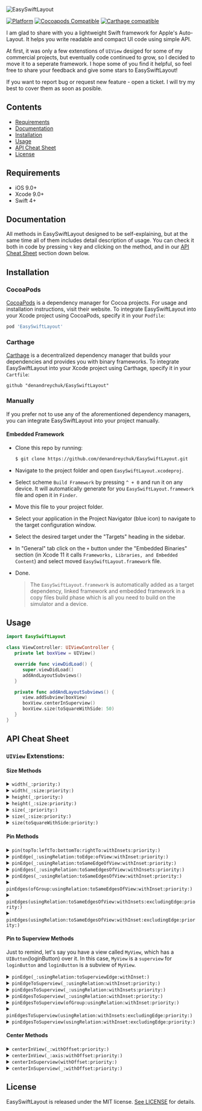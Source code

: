 


![EasySwiftLayout](https://github.com/denandreychuk/EasySwiftLayout/blob/master/Resources/Logo.png?raw=true)

[![Platform](https://img.shields.io/cocoapods/p/EasySwiftLayout.svg?color=yellow)](https://github.com/denandreychuk/EasySwiftLayout)
[![Cocoapods Compatible](https://img.shields.io/cocoapods/v/EasySwiftLayout.svg?color=yellow)](https://cocoapods.org/pods/EasySwiftLayout)
[![Carthage compatible](https://img.shields.io/badge/Carthage-compatible-4BC51D.svg?color=yellow)](https://github.com/Carthage/Carthage)

I am glad to share with you a lightweight Swift framework for Apple's Auto-Layout. It helps you write readable and compact UI code using simple API. 

At first, it was only a few extenstions of `UIView` desiged for some of my commercial projects, but eventually code continued to grow, so I decided to move it to a seperate framework. I hope some of you find it helpful, so feel free to share your feedback and give some stars to EasySwiftLayout!

If you want to report bug or request new feature - open a ticket. I will try my best to cover them as soon as posible.

## Contents

- [Requirements](#requirements)
- [Documentation](#documentation)
- [Installation](#installation)
- [Usage](#usage)
- [API Cheat Sheet](#api-cheat-sheet)
- [License](#license)

## Requirements

- iOS 9.0+
- Xcode 9.0+
- Swift 4+

## Documentation

All methods in EasySwiftLayout designed to be self-explaining, but at the same time all of them includes detail description of usage. You can check it both in code by pressing `⌥` key and clicking on the method, and in our [API Cheat Sheet](#api-cheat-sheet) section down below.

## Installation

### CocoaPods

[CocoaPods](https://cocoapods.org) is a dependency manager for Cocoa projects. For usage and installation instructions, visit their website. To integrate EasySwiftLayout into your Xcode project using CocoaPods, specify it in your `Podfile`:

```ruby
pod 'EasySwiftLayout'
```

### Carthage

[Carthage](https://github.com/Carthage/Carthage) is a decentralized dependency manager that builds your dependencies and provides you with binary frameworks. To integrate EasySwiftLayout into your Xcode project using Carthage, specify it in your `Cartfile`:

```ogdl
github "denandreychuk/EasySwiftLayout"
```

### Manually

If you prefer not to use any of the aforementioned dependency managers, you can integrate EasySwiftLayout into your project manually.

#### Embedded Framework

- Clone this repo by running:
  ```bash
  $ git clone https://github.com/denandreychuk/EasySwiftLayout.git
  ```
- Navigate to the project folder and open `EasySwiftLayout.xcodeproj`.
- Select scheme `Build Framework` by pressing `^ + 0` and run it on any device. It will automatically generate for you `EasySwiftLayout.framework` file and open it in `Finder`.
- Move this file to your project folder.
- Select your application in the Project Navigator (blue icon) to navigate to the target configuration window.
- Select the desired target under the "Targets" heading in the sidebar.
- In "General" tab click on the `+` button under the "Embedded Binaries" section (in Xcode 11 it calls `Frameworks, Libraries, and Embedded Content`) and select moved `EasySwiftLayout.framework` file.
- Done.

  > The `EasySwiftLayout.framework` is automatically added as a target dependency, linked framework and embedded framework in a copy files build phase which is all you need to build on the simulator and a device.

## Usage

```swift
import EasySwiftLayout

class ViewController: UIViewController {
   private let boxView = UIView()

   override func viewDidLoad() {
      super.viewDidLoad()
      addAndLayoutSubviews()
   }

   private func addAndLayoutSubviews() {
      view.addSubview(boxView)
      boxView.centerInSuperview()
      boxView.size(toSquareWithSide: 50)
   }
}
```

## API Cheat Sheet

### `UIView` Extenstions:

#### Size Methods

<details>
<summary><code>width(_:priority:)</code></summary>
  
##### Summary

Sets the width of the view to the given size with the priority of the constraint.

##### Declaration

```swift
func width(_ size: CGFloat, priority: UILayoutPriority = .required) -> Self
```

##### Discussion

- Constraints the width anchor using `NSLayoutConstraint`.

- To make Auto-Layout works properly, it automatically sets view's
property `translatesAutoresizingMaskIntoConstraints` to `false`

##### Precondition

Pass size greater than zero, otherwise this method will have no effect.

##### Parameters

Parameter  | Type | Description
---------- | ---- |------------
size | `CGFloat` | The size to set this view's width to.
priority | `UILayoutPriority` | The priority of the constraint.

##### Returns

`self`  with attribute  `@discardableResult`.

##### Declared In
[UIView + Size.swift](https://github.com/denandreychuk/EasySwiftLayout/blob/master/Source/UIView%20%2B%20Size.swift)

</details>

<details>
<summary><code>width(_:size:priority:)</code></summary>
  
##### Summary

Sets the width of the view using the specified type of relation to the given size with the priority of the constraint.

##### Declaration

```swift
func width(_ relation: NSLayoutRelation, to size: CGFloat, priority: UILayoutPriority = .required) -> Self
```

##### Discussion

- Constraints the width anchor using `NSLayoutConstraint`.

- To make Auto-Layout works properly, it automatically sets view's
property `translatesAutoresizingMaskIntoConstraints` to `false`

##### Precondition

Pass size greater than zero, otherwise this method will have no effect.

##### Parameters

Parameter  | Type | Description
---------- | ---- |------------
relation | `NSLayoutRelation` | The type of relationship for constraint.
size | `CGFloat` | The size to set this view's width to.
priority | `UILayoutPriority` | The priority of the constraint.

##### Returns

`self`  with attribute  `@discardableResult`.

##### Declared In
[UIView + Size.swift](https://github.com/denandreychuk/EasySwiftLayout/blob/master/Source/UIView%20%2B%20Size.swift)

</details>

<details>
<summary><code>height(_:priority:)</code></summary>
  
##### Summary

Sets the height of the view to the given size with the priority of the constraint.

##### Declaration

```swift
func height(_ size: CGFloat, priority: UILayoutPriority = .required) -> Self
```

##### Discussion

- Constraints the width anchor using `NSLayoutConstraint`.

- To make Auto-Layout works properly, it automatically sets view's
property `translatesAutoresizingMaskIntoConstraints` to `false`

##### Precondition

Pass size greater than zero, otherwise this method will have no effect.

##### Parameters

Parameter  | Type | Description
---------- | ---- |------------
size | `CGFloat` | The size to set this view's height to.
priority | `UILayoutPriority` | The priority of the constraint.

##### Returns

`self`  with attribute  `@discardableResult`.

##### Declared In
[UIView + Size.swift](https://github.com/denandreychuk/EasySwiftLayout/blob/master/Source/UIView%20%2B%20Size.swift)

</details>

<details>
<summary><code>height(_:size:priority:)</code></summary>
  
##### Summary

Sets the height of the view using the specified type of relation to the given size with the priority of the constraint.

##### Declaration

```swift
func height(_ relation: NSLayoutRelation, to size: CGFloat, priority: UILayoutPriority = .required) -> Self
```

##### Discussion

- Constraints the height anchor using `NSLayoutConstraint`.

- To make Auto-Layout works properly, it automatically sets view's
property `translatesAutoresizingMaskIntoConstraints` to `false`

##### Precondition

Pass size greater than zero, otherwise this method will have no effect.

##### Parameters

Parameter  | Type | Description
---------- | ---- |------------
relation | `NSLayoutRelation` | The type of relationship for constraint.
size | `CGFloat` | The size to set this view's height to.
priority | `UILayoutPriority` | The priority of the constraint.

##### Returns

`self`  with attribute  `@discardableResult`.

##### Declared In
[UIView + Size.swift](https://github.com/denandreychuk/EasySwiftLayout/blob/master/Source/UIView%20%2B%20Size.swift)

</details>

<details>
<summary><code>size(_:priority:)</code></summary>
  
##### Summary

Sets the dimensions of the view to the given size with the priority of the constraint.

##### Declaration

```swift
func size(_ size: CGSize, priority: UILayoutPriority = .required) -> Self
```

##### Discussion

- Constraints the height and width anchors using `NSLayoutConstraint`

- To make Auto-Layout works properly, it automatically sets view's property `translatesAutoresizingMaskIntoConstraints` to `false`

##### Precondition

Pass size greater than zero, otherwise this method will have no effect.

##### Parameters

Parameter  | Type | Description
---------- | ---- |------------
size | `CGSize` | The size to set this view's dimensions to.
priority | `UILayoutPriority` | The priority of the constraint.

##### Returns

`self`  with attribute  `@discardableResult`.

##### Declared In
[UIView + Size.swift](https://github.com/denandreychuk/EasySwiftLayout/blob/master/Source/UIView%20%2B%20Size.swift)

</details>

</details>

<details>
<summary><code>size(_:size:priority:)</code></summary>
  
##### Summary

Sets the dimensions of the view using the specified type of relation to the given size with the priority of the constraint.

##### Declaration

```swift
func size(_ relation: NSLayoutRelation, to size: CGSize, priority: UILayoutPriority = .required) -> Self
```

##### Discussion

- Constraints the height and width anchor using `NSLayoutConstraint`.

- To make Auto-Layout works properly, it automatically sets view's
property `translatesAutoresizingMaskIntoConstraints` to `false`

##### Precondition

Pass size greater than zero, otherwise this method will have no effect.

##### Parameters

Parameter  | Type | Description
---------- | ---- |------------
relation | `NSLayoutRelation` | The type of relationship for constraint.
size | `CGFloat` | The size to set this view's dimensions to.
priority | `UILayoutPriority` | The priority of the constraint.

##### Returns

`self`  with attribute  `@discardableResult`.

##### Declared In
[UIView + Size.swift](https://github.com/denandreychuk/EasySwiftLayout/blob/master/Source/UIView%20%2B%20Size.swift)

</details>

<details>
<summary><code>size(toSquareWithSide:priority:)</code></summary>
  
##### Summary

Sets the dimensions of the view to a square with the side using the specified type of relation to the given size with the priority of the constraint.

##### Declaration

```swift
func size(relation: NSLayoutRelation = .equal, toSquareWithSide side: CGFloat, priority: UILayoutPriority = .required) -> Self
```

##### Discussion

- Constraints width and height anchors using `NSLayoutConstraint` to match square size.

- To make Auto-Layout works properly, it automatically sets view's property `translatesAutoresizingMaskIntoConstraints` to `false`

##### Precondition

Pass side greater than zero, otherwise this method will have no effect.

##### Parameters

Parameter  | Type | Description
---------- | ---- |------------
relation | `NSLayoutRelation` | The type of relationship for constraint.
side | `CGFloat` | Square side to set this view's dimensions to.
priority | `UILayoutPriority` | The priority of the constraint.

##### Returns

`self`  with attribute  `@discardableResult`.

##### Declared In
[UIView + Size.swift](https://github.com/denandreychuk/EasySwiftLayout/blob/master/Source/UIView%20%2B%20Size.swift)

</details>

#### Pin Methods

<details>
<summary><code>pin(topTo:leftTo:bottomTo:rightTo:withInsets:priority:)</code></summary>
  
##### Summary

Pins the edges to the given NSLayoutAxisAnchors with the insets and priority of the constraints.

##### Declaration

```swift
func pin(topTo top: NSLayoutYAxisAnchor? = nil, leftTo left: NSLayoutXAxisAnchor? = nil, bottomTo bottom: NSLayoutYAxisAnchor? = nil, rightTo right: NSLayoutXAxisAnchor? = nil, withInsets insets: UIEdgeInsets = .zero, priority: UILayoutPriority = .required)
```

##### Discussion

- Compact version of default Swift layout. Allows you to pin edges to specific `NSLayoutAxisAnchor`.

- To make Auto-Layout works properly, it automatically sets view’s property  `translatesAutoresizingMaskIntoConstraints`  to  `false`

##### Precondition

You should pass at least one anchor, otherwise this method will have no effect.

##### Parameters

Parameter  | Type | Description
---------- | ---- |------------
top  | `NSLayoutYAxisAnchor` | The anchor to pin top to.
left  | `NSLayoutXAxisAnchor` | The anchor to pin left to.
bottom | `NSLayoutYAxisAnchor` | The anchor to pin bottom to.
right | `NSLayoutXAxisAnchor` | The anchor to pin right to.
insets | `UIEdgeInsets` | The insets between the edges.
priority | `UILayoutPriority` | The priority of the constraints.

##### Declared In

[UIView + Pin.swift](https://github.com/denandreychuk/EasySwiftLayout/blob/master/Source/UIView%20%2B%20Pin.swift)

</details>

<details>
<summary><code>pinEdge(_:usingRelation:toEdge:ofView:withInset:priority:)</code></summary>
  
##### Summary

Pins the edge of the view using the specified type of relation to the given edge of another view with the inset and priority of the constraint.

##### Declaration

```swift
func pinEdge(_ edge: ESLEdge, usingRelation relation: NSLayoutRelation = .equal, toEdge pinningEdge: ESLEdge, ofView anotherView: UIView, withInset inset: CGFloat = .zero, priority: UILayoutPriority = .required)
```

##### Discussion

- Consider, accordingly to [Apple's documentation](https://apple.co/2PFH9f2), you cannot pin edges with different axis, otherwise it will throw fatal error.

- To make Auto-Layout works properly, it automatically sets view’s property `translatesAutoresizingMaskIntoConstraints` to `false`

##### Precondition

- Another view must be in the same view hierarchy as this view.

- Pin edges with same axis or method will throw fatal error.

##### Parameters

Parameter  | Type | Description
---------- | ---- |------------
edge  | `ESLEdge` | The edge of this view to pin.
relation | `NSLayoutRelation` | The type of relationship for the constraint.
pinningEdge  | `ESLEdge` | The edge of another view to pin to.
anotherView | `NSLayoutYAxisAnchor` | Another view to pin to.
inset | `CGFloat` | The inset between the edge of this view and the edge of another view.
priority | `UILayoutPriority` | The priority of the constraint.

##### Declared In
[UIView + Pin.swift](https://github.com/denandreychuk/EasySwiftLayout/blob/master/Source/UIView%20%2B%20Pin.swift)

</details>

<details>
<summary><code>pinEdge(_:usingRelation:toSameEdgeOfView:withInset:priority:)</code></summary>
  
##### Summary

Pins the given edge of the view using the specified type of relation to the corresponding margin of another view with the inset and priority of the constraint.

##### Declaration

```swift
func pinEdge(_ edge: ESLEdge, usingRelation relation: NSLayoutRelation = .equal, toSameEdgeOfView anotherView: UIView, withInset inset: CGFloat = .zero, priority: UILayoutPriority = .required)
```

##### Discussion

To make Auto-Layout works properly, it automatically sets view’s property `translatesAutoresizingMaskIntoConstraints` to `false`

##### Precondition

Another view must be in the same view hierarchy as this view.

##### Parameters

Parameter  | Type | Description
---------- | ---- |------------
edge  | `ESLEdge` | The edge of this view to pin.
relation | `NSLayoutRelation` | The type of relationship for the constraint.
anotherView | `NSLayoutYAxisAnchor` | Another view to pin to.
inset | `CGFloat` | The inset beetween the edge of this view and the corresponding edge of another view.
priority | `UILayoutPriority` | The priority of the constraint.

##### Declared In
[UIView + Pin.swift](https://github.com/denandreychuk/EasySwiftLayout/blob/master/Source/UIView%20%2B%20Pin.swift)

</details>

<details>
<summary><code>pinEdges(_:usingRelation:toSameEdgesOfView:withInsets:priority:)</code></summary>
  
##### Summary

Pins the given edges of the view using the specified type of relation to the corresponding margins of another view with the insets and priority of the constraints.

##### Declaration

```swift
func pinEdges(_ edges: [ESLEdge] = ESLEdge.all, usingRelation relation: NSLayoutRelation = .equal, toSameEdgesOfView anotherView: UIView, withInsets insets: UIEdgeInsets = .zero, priority: UILayoutPriority = .required)
```

##### Discussion

- This method is intended to pin multiple edges, it is not recommended to use it for a single one. For these purposes, `pinEdge(_:usingRelation:toSameEdgeOfView:withInset:priority:)` would be a better approach.

- If you don’t need to customize the insets based on the edge, use `pinEdges(_:toSameEdgesOfView:withInset:relation:priority:)`.

- To make Auto-Layout works properly, it automatically sets view's property `translatesAutoresizingMaskIntoConstraints` to `false`

##### Precondition

Another view must be in the same view hierarchy as this view.

##### Parameters

Parameter  | Type | Description
---------- | ---- |------------
edges  | `[ESLEdge]` | The edges of this view to pin.
relation | `NSLayoutRelation` | The type of relationship for the constraints.
anotherView | `NSLayoutYAxisAnchor` | Another view to pin to.
insets | `UIEdgeInsets` | The insets beetween the edges of this view and corresponding edges of another view.
priority | `UILayoutPriority` | The priority of the constraint.

##### Declared In
[UIView + Pin.swift](https://github.com/denandreychuk/EasySwiftLayout/blob/master/Source/UIView%20%2B%20Pin.swift)

</details>

<details>
<summary><code>pinEdges(_:usingRelation:toSameEdgesOfView:withInset:priority:)</code></summary>
  
##### Summary

Pins the given edges of the view using the specified type of relation to the corresponding margins of another view with the equal insets and priority of the constraints.

##### Declaration

```swift
func pinEdges(_ edges: [ESLEdge] = ESLEdge.all, usingRelation relation: NSLayoutRelation = .equal, toSameEdgesOfView anotherView: UIView, withInset inset: CGFloat, priority: UILayoutPriority = .required)
```

##### Discussion

- This method is intended to pin multiple edges, it is not recommended to use it for a single one. For these purposes, `pinEdge(_:usingRelation:toSameEdgeOfView:withInset:priority:)` would be a better approach.

- If you don’t need to customize the insets based on the edge, use `pinEdges(_:toSameEdgesOfView:withInset:relation:priority:)`.

- To make Auto-Layout works properly, it automatically sets view's property `translatesAutoresizingMaskIntoConstraints` to `false`

##### Precondition

Another view must be in the same view hierarchy as this view.

##### Parameters

Parameter  | Type | Description
---------- | ---- |------------
edges  | `[ESLEdge]` | The edges of this view to pin.
relation | `NSLayoutRelation` | The type of relationship for the constraints.
anotherView | `NSLayoutYAxisAnchor` | Another view to pin to.
insets | `CGFloat` | The inset beetween the edges of this view and corresponding edges of another view.
priority | `UILayoutPriority` | The priority of the constraint.

##### Declared In
[UIView + Pin.swift](https://github.com/denandreychuk/EasySwiftLayout/blob/master/Source/UIView%20%2B%20Pin.swift)

</details>

<details>
<summary><code>pinEdges(ofGroup:usingRelation:toSameEdgesOfView:withInset:priority:)</code></summary>
  
##### Summary

Pins edges of the view of the given group using the specified type of relation to the corresponding margins of another view with the equal insets and priority of the constraints.

##### Declaration

```swift
func pinEdges(ofGroup edgeGroup: ESLEdgeGroup, usingRelation relation: NSLayoutRelation = .equal, toSameEdgesOfView anotherView: UIView, withInset inset: CGFloat, priority: UILayoutPriority = .required)
```

##### Discussion

To make Auto-Layout works properly, it automatically sets view's property `translatesAutoresizingMaskIntoConstraints` to `false`

##### Precondition

Another view must be in the same view hierarchy as this view.

##### Parameters

Parameter  | Type | Description
---------- | ---- |------------
edgeGroup  | `ESLEdgeGroup` | The group of edges of this view to pin to.
relation | `NSLayoutRelation` | The type of relationship for the constraints.
anotherView | `NSLayoutYAxisAnchor` | Another view to pin to.
insets | `CGFloat` | The inset beetween the edges of this view and corresponding edges of another view.
priority | `UILayoutPriority` | The priority of the constraint.

##### Declared In
[UIView + Pin.swift](https://github.com/denandreychuk/EasySwiftLayout/blob/master/Source/UIView%20%2B%20Pin.swift)

</details>

<details>
<summary><code>pinEdges(usingRelation:toSameEdgesOfView:withInsets:excludingEdge:priority:)</code></summary>
  
##### Summary

Pins the edges of the view using the specified type of relation to the corresponding margins of another view with the insets and priority of the constraints, excluding one edge

##### Declaration

```swift
func pinEdges(usingRelation relation: NSLayoutRelation = .equal, toSameEdgesOfView anotherView: UIView, withInsets insets: UIEdgeInsets = .zero, excludingEdge excludedEdge: ESLEdge, priority: UILayoutPriority = .required)
```

##### Discussion

- If you don’t need to customize the inset based on the edge, use `pinEdges(usingRelation:toSameEdgesOfView:withInset:excludingEdge:priority:)`.
- 
- To make Auto-Layout works properly, it automatically sets view's property `translatesAutoresizingMaskIntoConstraints` to `false`

##### Precondition

Another view must be in the same view hierarchy as this view.

##### Parameters

Parameter  | Type | Description
---------- | ---- |------------
relation | `NSLayoutRelation` | The type of relationship for the constraints.
anotherView | `NSLayoutYAxisAnchor` | Another view to pin to.
insets | `UIEdgeInsets` | The insets beetween the edges of this view and corresponding edges of another view.
excludedEdge | `ESLEdge` | The edge to be ingored and not pinned.
priority | `UILayoutPriority` | The priority of the constraint.

##### Declared In
[UIView + Pin.swift](https://github.com/denandreychuk/EasySwiftLayout/blob/master/Source/UIView%20%2B%20Pin.swift)

</details>

<details>
<summary><code>pinEdges(usingRelation:toSameEdgesOfView:withInset:excludingEdge:priority:)</code></summary>
  
##### Summary

Pins the edges of the view using the specified type of relation to the corresponding margins of another view with the equal inset and priority of the constraints, excluding one edge.

##### Declaration

```swift
func pinEdges(usingRelation relation: NSLayoutRelation = .equal, toSameEdgesOfView anotherView: UIView, withInset inset: CGFloat, excludingEdge excludedEdge: ESLEdge, priority: UILayoutPriority = .required)
```

##### Discussion

- If you don’t need to customize the inset based on the edge, use `pinEdges(usingRelation:toSameEdgesOfView:withInset:excludingEdge:priority:)`.
- 
- To make Auto-Layout works properly, it automatically sets view's property `translatesAutoresizingMaskIntoConstraints` to `false`

##### Precondition

Another view must be in the same view hierarchy as this view.

##### Parameters

Parameter  | Type | Description
---------- | ---- |------------
relation | `NSLayoutRelation` | The type of relationship for the constraints.
anotherView | `NSLayoutYAxisAnchor` | Another view to pin to.
inset | `CGFloat` | The inset beetween the edges of this view and corresponding edges of another view.
excludedEdge | `ESLEdge` | The edge to be ingored and not pinned.
priority | `UILayoutPriority` | The priority of the constraint.

##### Declared In
[UIView + Pin.swift](https://github.com/denandreychuk/EasySwiftLayout/blob/master/Source/UIView%20%2B%20Pin.swift)

</details>

#### Pin to Superview Methods

Just to remind, let's say you have a view called `MyView`, which has a `UIButton`(loginButton) over it. In this case, `MyView` is a `superview` for `loginButton` and `loginButton` is a subview of `MyView`.

<details>
<summary><code>pinEdge(_:usingRelation:toSuperviewEdge:withInset:)</code></summary>
  
##### Summary

Pins the edge of the view using the specified type of relation to the given edge of its superview with the inset and priority of the constraint.

##### Declaration

```swift
func pinEdge(_ edge: ESLEdge, usingRelation relation: NSLayoutRelation = .equal, toSuperviewEdge superviewEdge: ESLEdge, withInset inset: CGFloat = .zero, priority: UILayoutPriority = .required)
```

##### Discussion

- Consider, accordingly to [Apple's documentation](https://apple.co/2PFH9f2), you cannot pin edges with different axis, otherwise it will throw fatal error.

- Use this method only if you want to pin the edge of the view to the opposite margin of its superview, in other cases `pinEdgeToSuperview(_:usingRelation:withInset:priority:)` would be a better approach.

- To make Auto-Layout works properly, it automatically sets view's property `translatesAutoresizingMaskIntoConstraints` to `false`

##### Precondition

- The view should have the superview, otherwise method will have no effect.

- Pin edges with same axis or method will throw fatal error.

##### Parameters

Parameter  | Type | Description
---------- | ---- |------------
edge  | `ESLEdge` | The edge of this view to pin.
relation | `NSLayoutRelation` | The type of relationship for constraint.
superviewEdge | `ESLEdge` | The edge of its superview to pin to.
inset | `CGFloat` | The inset between the edge of this view and the edge of its superview.
priority | `UILayoutPriority` | The priority of the constraint.

##### Declared In
[UIView + Pin(Superview).swift](https://github.com/denandreychuk/EasySwiftLayout/blob/master/Source/UIView%20%2B%20Pin(Superview).swift)

</details>

<details>
<summary><code>pinEdgeToSuperview(_:usingRelation:withInset:priority:)</code></summary>
  
##### Summary

Pins the given edge of the view using the specified type of relation to the corresponding margin of its superview with the inset and priority of the constraint.

##### Declaration

```swift
func pinEdgeToSuperview(_ edge: ESLEdge, usingRelation relation: NSLayoutRelation = .equal, withInset inset: CGFloat = .zero, priority: UILayoutPriority = .required)
```

##### Discussion

To make Auto-Layout works properly, it automatically sets view's property `translatesAutoresizingMaskIntoConstraints` to `false`

##### Precondition

The view should have the superview, otherwise this method will have no effect.

##### Parameters

Parameter  | Type | Description
---------- | ---- |------------
edge  | `ESLEdge` | The edge of this view to pin.
relation | `NSLayoutRelation` | The type of relationship for constraint.
inset | `CGFloat` | The inset beetween the edge of this view and the corresponding edge of its superview.
priority | `UILayoutPriority` | The priority of the constraint.

##### Declared In
[UIView + Pin(Superview).swift](https://github.com/denandreychuk/EasySwiftLayout/blob/master/Source/UIView%20%2B%20Pin(Superview).swift)

</details>

<details>
<summary><code>pinEdgesToSuperview(_:usingRelation:withInsets:priority:)</code></summary>
  
##### Summary

Pins the given edges of the view using the specified type of relation to the corresponding margins of its superview with the insets and priority of the constraints.

##### Declaration

```swift
func pinEdgesToSuperview(_ edges: [ESLEdge] = ESLEdge.all, usingRelation relation: NSLayoutRelation = .equal, withInsets insets: UIEdgeInsets = .zero, priority: UILayoutPriority = .required)
```

##### Discussion

To make Auto-Layout works properly, it automatically sets view's property `translatesAutoresizingMaskIntoConstraints` to `false`

##### Precondition

The view should have the superview, otherwise this method will have no effect.

##### Parameters

Parameter  | Type | Description
---------- | ---- |------------
edges  | `[ESLEdge]` | The edges of this view to pin.
relation | `NSLayoutRelation` | The type of relationship for constraint.
insets | `UIEdgeInsets` | The insets beetween the edges of this view and the corresponding edges of its superview.
priority | `UILayoutPriority` | The priority of the constraint.

##### Declared In
[UIView + Pin(Superview).swift](https://github.com/denandreychuk/EasySwiftLayout/blob/master/Source/UIView%20%2B%20Pin(Superview).swift)

</details>

<details>
<summary><code>pinEdgesToSuperview(_:usingRelation:withInset:priority:)</code></summary>
  
##### Summary

Pins the given edges of the view using the specified type of relation to the corresponding margins of its superview with the equal insets and priority of the constraints.

##### Declaration

```swift
func pinEdgesToSuperview(_ edges: [ESLEdge] = ESLEdge.all, usingRelation relation: NSLayoutRelation = .equal, withInset inset: CGFloat, priority: UILayoutPriority = .required)
```

##### Discussion

To make Auto-Layout works properly, it automatically sets view's property `translatesAutoresizingMaskIntoConstraints` to `false`

##### Precondition

The view should have the superview, otherwise this method will have no effect.

##### Parameters

Parameter  | Type | Description
---------- | ---- |------------
edges  | `[ESLEdge]` | The edges of this view to pin.
relation | `NSLayoutRelation` | The type of relationship for constraint.
inset | `CGFloat` | The inset beetween the edges of this view and the orresponding edges of its superview.
priority | `UILayoutPriority` | The priority of the constraint.

##### Declared In
[UIView + Pin(Superview).swift](https://github.com/denandreychuk/EasySwiftLayout/blob/master/Source/UIView%20%2B%20Pin(Superview).swift)

</details>

<details>
<summary><code>pinEdgesToSuperview(ofGroup:usingRelation:withInset:priority:)</code></summary>
  
##### Summary

Pins edges of the view of the given group using the specified type of relation to the corresponding margins of its superview with the equal insets and priority of the constraints.

##### Declaration

```swift
func pinEdgesToSuperview(ofGroup group: ESLEdgeGroup, usingRelation relation: NSLayoutRelation = .equal, withInset inset: CGFloat = .zero, priority: UILayoutPriority = .required)
```

##### Discussion

To make Auto-Layout works properly, it automatically sets view's property `translatesAutoresizingMaskIntoConstraints` to `false`

##### Precondition

The view should have the superview, otherwise this method will have no effect.

##### Parameters

Parameter  | Type | Description
---------- | ---- |------------
group | `ESLEdgeGroup` | The group of edges of this view to pin to.
relation | `NSLayoutRelation` | The type of relationship for constraint.
inset | `CGFloat` | The inset beetween the edges of this view and the orresponding edges of its superview.
priority | `UILayoutPriority` | The priority of the constraint.

##### Declared In
[UIView + Pin(Superview).swift](https://github.com/denandreychuk/EasySwiftLayout/blob/master/Source/UIView%20%2B%20Pin(Superview).swift)

</details>

<details>
<summary><code>pinEdgesToSuperview(usingRelation:withInsets:excludingEdge:priority:)</code></summary>
  
##### Summary

Pins the edges of the view using the specified type of relation to the corresponding margins of its superview with the insets and priority of the constraints, excluding one edge.

##### Declaration

```swift
func pinEdgesToSuperview(usingRelation relation: NSLayoutRelation = .equal, withInsets insets: UIEdgeInsets = .zero, excludingEdge excludedEdge: ESLEdge, priority: UILayoutPriority = .required)
```

##### Discussion

To make Auto-Layout works properly, it automatically sets view's property `translatesAutoresizingMaskIntoConstraints` to `false`

##### Precondition

The view should have the superview, otherwise this method will have no effect.

##### Parameters

Parameter  | Type | Description
---------- | ---- |------------
relation | `NSLayoutRelation` | The type of relationship for constraint.
insets | `UIEdgeInsets` | The insets beetween the edges of this view and the orresponding edges of its superview.
excludedEdge | `ESLEdge` | The edge to be ingored and not pinned.
priority | `UILayoutPriority` | The priority of the constraint.

##### Declared In
[UIView + Pin(Superview).swift](https://github.com/denandreychuk/EasySwiftLayout/blob/master/Source/UIView%20%2B%20Pin(Superview).swift)

</details>

<details>
<summary><code>pinEdgesToSuperview(usingRelation:withInset:excludingEdge:priority:)</code></summary>
  
##### Summary

Pins the edges of the view using the specified type of relation to the corresponding margins of its superview with the equal inset and priority of the constraints, excluding one edge.

##### Declaration

```swift
func pinEdgesToSuperview(usingRelation relation: NSLayoutRelation = .equal, withInset inset: CGFloat, excludingEdge excludedEdge: ESLEdge, priority: UILayoutPriority = .required)
```

##### Discussion

To make Auto-Layout works properly, it automatically sets view's property `translatesAutoresizingMaskIntoConstraints` to `false`

##### Precondition

The view should have the superview, otherwise this method will have no effect.

##### Parameters

Parameter  | Type | Description
---------- | ---- |------------
relation | `NSLayoutRelation` | The type of relationship for constraint.
inset | `CGFloat` | The inset beetween the edges of this view and the orresponding edges of its superview.
excludedEdge | `ESLEdge` | The edge to be ingored and not pinned.
priority | `UILayoutPriority` | The priority of the constraint.

##### Declared In
[UIView + Pin(Superview).swift](https://github.com/denandreychuk/EasySwiftLayout/blob/master/Source/UIView%20%2B%20Pin(Superview).swift)

</details>

#### Center Methods

<details>
<summary><code>centerInView(_:withOffset:priority:)</code></summary>
  
##### Summary

Centers the view in another view with the offset and priority of the constraint.

##### Declaration

```swift
func centerInView(_ anotherView: UIView, withOffset offset: ESLOffset = .zero, priority: UILayoutPriority = .required)
```

##### Discussion

To make Auto-Layout works properly, it automatically sets view's property `translatesAutoresizingMaskIntoConstraints` to `false`

##### Precondition

Another view must be in the same view hierarchy as this view.

##### Parameters

Parameter  | Type | Description
---------- | ---- |------------
anotherView | `UIView` | Another view to center in.
offset | `ESLOffset` | Axis offset.
priority | `UILayoutPriority` | The priority of the constraint.

##### Declared In
[UIView + Center.swift](https://github.com/denandreychuk/EasySwiftLayout/blob/master/Source/UIView%20%2B%20Center.swift)

</details>

<details>
<summary><code>centerInView(_:axis:withOffset:priority:)</code></summary>
  
##### Summary

Centers the axis of this view in another view with the offset and priority of the constraint.

##### Declaration

```swift
func centerInView(_ anotherView: UIView, axis: ESLAxis, withOffset offset: CGFloat = .zero, priority: UILayoutPriority = .required)
```

##### Discussion

To make Auto-Layout works properly, it automatically sets view's property `translatesAutoresizingMaskIntoConstraints` to `false`

##### Precondition

Another view must be in the same view hierarchy as this view.

##### Parameters

Parameter  | Type | Description
---------- | ---- |------------
anotherView | `UIView` | View to center in.
axis | `ESLAxis` | Axis to center
offset | `ESLOffset` | Axis offset.
priority | `UILayoutPriority` | The priority of the constraint.

##### Declared In
[UIView + Center.swift](https://github.com/denandreychuk/EasySwiftLayout/blob/master/Source/UIView%20%2B%20Center.swift)

</details>

<details>
<summary><code>centerInSuperview(withOffset:priority:)</code></summary>
  
##### Summary

Centers the view in its superview view with the offset and priority of the constraint.

##### Declaration

```swift
func centerInSuperview(withOffset offset: ESLOffset = .zero, priority: UILayoutPriority = .required)
```

##### Discussion

To make Auto-Layout works properly, it automatically sets view's property `translatesAutoresizingMaskIntoConstraints` to `false`

##### Precondition

The view should have the superview, otherwise this method will have no effect.

##### Parameters

Parameter  | Type | Description
---------- | ---- |------------
offset | `ESLOffset` | Axis offset.
priority | `UILayoutPriority` | The priority of the constraint.

##### Declared In
[UIView + Center.swift](https://github.com/denandreychuk/EasySwiftLayout/blob/master/Source/UIView%20%2B%20Center.swift)

</details>

<details>
<summary><code>centerInSuperview(_:withOffset:priority:)</code></summary>
  
##### Summary

Centers the axis of this view in its superview with the offset and priority of the constraint.

##### Declaration

```swift
func centerInSuperview(_ axis: ESLAxis, withOffset offset: CGFloat = .zero, priority: UILayoutPriority = .required)
```

##### Discussion

To make Auto-Layout works properly, it automatically sets view's property `translatesAutoresizingMaskIntoConstraints` to `false`

##### Precondition

The view should have the superview, otherwise this method will have no effect.

##### Parameters

Parameter  | Type | Description
---------- | ---- |------------
axis | `ESLAxis` | Axis to center.
offset | `CGFloat | Axis offset.
priority | `UILayoutPriority` | The priority of the constraint.

##### Declared In
[UIView + Center.swift](https://github.com/denandreychuk/EasySwiftLayout/blob/master/Source/UIView%20%2B%20Center.swift)

</details>

## License

EasySwiftLayout is released under the MIT license. [See LICENSE](https://github.com/denandreychuk/EasySwiftLayout/blob/master/LICENSE) for details.
